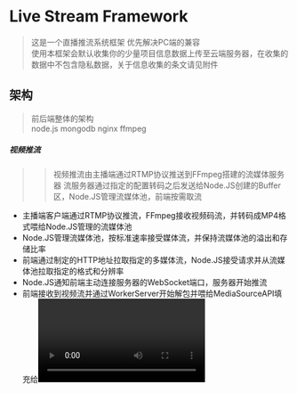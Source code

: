 Live Stream Framework
===
> 这是一个直播推流系统框架  优先解决PC端的兼容<br>
使用本框架会默认收集你的少量项目信息数据上传至云端服务器，在收集的数据中不包含隐私数据，关于信息收集的条文请见附件

架构
---
> 前后端整体的架构<br>
node.js mongodb nginx ffmpeg
##### 视频推流
>> 视频推流由主播端通过RTMP协议推送到FFmpeg搭建的流媒体服务器 流服务器通过指定的配置转码之后发送给Node.JS创建的Buffer区，Node.JS管理流媒体池，前端按需取流
* 主播端客户端通过RTMP协议推流，FFmpeg接收视频码流，并转码成MP4格式喂给Node.JS管理的流媒体池
* Node.JS管理流媒体池，按标准速率接受媒体流，并保持流媒体池的溢出和存储比率
* 前端通过制定的HTTP地址拉取指定的多媒体流，Node.JS接受请求并从流媒体池拉取指定的格式和分辨率
* Node.JS通知前端主动连接服务器的WebSocket端口，服务器开始推流
* 前端接收到视频流并通过WorkerServer开始解包并喂给MediaSourceAPI填充给<video>开始播放

